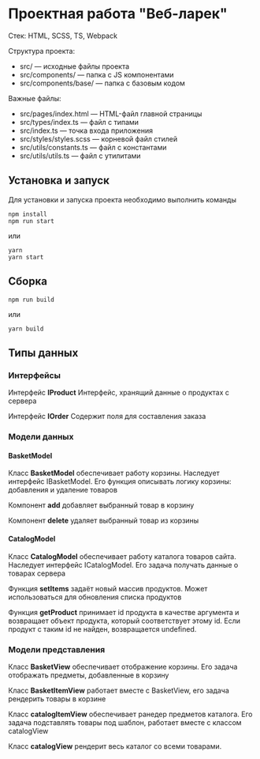 # Проектная работа "Веб-ларек"

Стек: HTML, SCSS, TS, Webpack

Структура проекта:
- src/ — исходные файлы проекта
- src/components/ — папка с JS компонентами
- src/components/base/ — папка с базовым кодом

Важные файлы:
- src/pages/index.html — HTML-файл главной страницы
- src/types/index.ts — файл с типами
- src/index.ts — точка входа приложения
- src/styles/styles.scss — корневой файл стилей
- src/utils/constants.ts — файл с константами
- src/utils/utils.ts — файл с утилитами

## Установка и запуск
Для установки и запуска проекта необходимо выполнить команды

```
npm install
npm run start
```

или

```
yarn
yarn start
```
## Сборка

```
npm run build
```

или

```
yarn build
```

## Типы данных

### Интерфейсы

Интерфейс **IProduct**
Интерфейс, хранящий данные о продуктах c сервера

Интерфейс **IOrder**
Содержит поля для составления заказа


### Модели данных

#### BasketModel
 
Класс **BasketModel** обеспечивает работу корзины. Наследует интерфейс IBasketModel. Его функция описывать логику корзины: добавления и удаление товаров

Компонент **add** добавляет выбранный товар в корзину

Компонент **delete** удаляет выбранный товар из корзины

#### CatalogModel

Класс **CatalogModel** обеспечивает работу каталога товаров сайта. Наследует интерфейс ICatalogModel. Его задача получать данные о товарах сервера

Функция **setItems** задаёт новый массив продуктов. Может использоваться для обновления списка продуктов 

Функция **getProduct** принимает id продукта в качестве аргумента и возвращает объект продукта, который соответствует этому id. Если продукт с таким id не найден, возвращается undefined.

### Модели представления

Класс **BasketView** обеспечивает отображение корзины. Его задача отображать предметы, добавленные в корзину

Класс **BasketItemView** работает вместе с BasketView, его задача рендерить товары в корзине

Класс **catalogItemView** обеспечивает ранедер предметов каталога. Его задача подставлять товары под шаблон, работает вместе с классом catalogView

Класс **catalogView** рендерит весь каталог со всеми товарами.